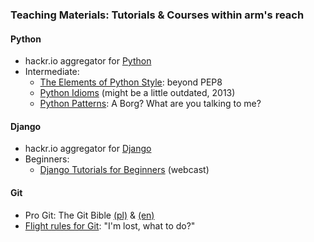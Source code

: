 ###  Teaching Materials: Tutorials & Courses within arm's reach

#### Python
* hackr.io aggregator for [Python](https://hackr.io/tutorials/learn-python)
* Intermediate:
  * [The Elements of Python Style](https://github.com/amontalenti/elements-of-python-style): beyond PEP8
  * [Python Idioms](https://github.com/JeffPaine/beautiful_idiomatic_python) (might be a little outdated, 2013)
  * [Python Patterns](https://github.com/faif/python-patterns): A Borg? What are you talking to me?

#### Django
* hackr.io aggregator for [Django](https://hackr.io/tutorials/learn-django)
* Beginners:
  * [Django Tutorials for Beginners](https://www.youtube.com/playlist?list=PL6gx4Cwl9DGBlmzzFcLgDhKTTfNLfX1IK) (webcast)
  
#### Git
* Pro Git: The Git Bible [(pl)](https://git-scm.com/book/pl/v2) & [(en)](https://git-scm.com/book/en/v2)
* [Flight rules for Git](https://github.com/k88hudson/git-flight-rules): "I'm lost, what to do?"
